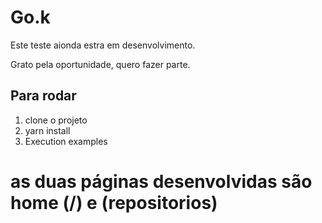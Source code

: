 <!-- @format -->

# Go.k

Este teste aionda estra em desenvolvimento.

Grato pela oportunidade, quero fazer parte.

## Para rodar

1. clone o projeto
2. yarn install
3. Execution examples

# as duas páginas desenvolvidas são home (/) e (repositorios)

